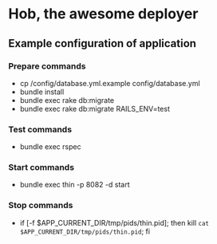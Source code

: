 # Hob, the awesome deployer

## Example configuration of application

### Prepare commands
* cp /config/database.yml.example config/database.yml
* bundle install
* bundle exec rake db:migrate
* bundle exec rake db:migrate RAILS_ENV=test

### Test commands
* bundle exec rspec

### Start commands
* bundle exec thin -p 8082 -d start

### Stop commands
* if [-f $APP_CURRENT_DIR/tmp/pids/thin.pid]; then kill `cat $APP_CURRENT_DIR/tmp/pids/thin.pid`; fi
